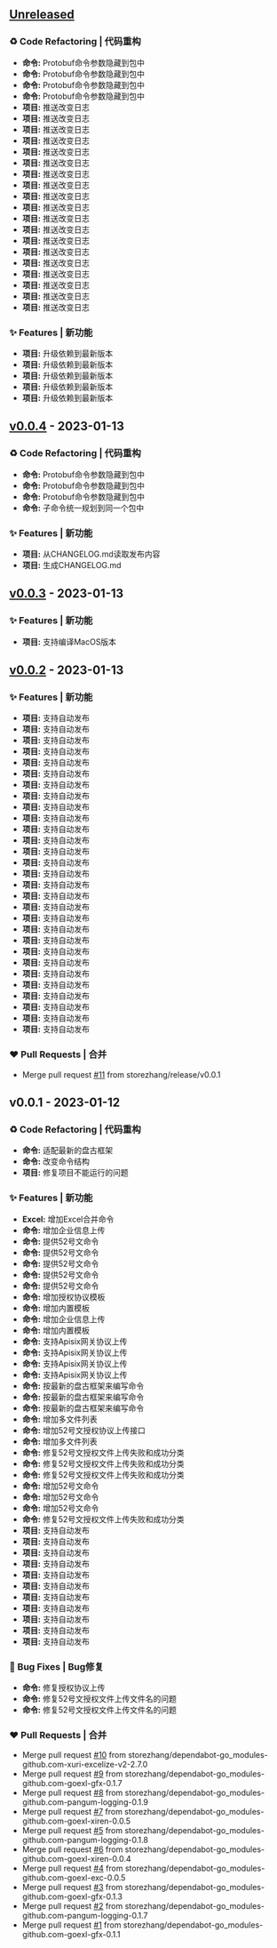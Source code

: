 <a id="unreleased"></a>
## [Unreleased]

### ♻ Code Refactoring | 代码重构
- **命令:** Protobuf命令参数隐藏到包中
- **命令:** Protobuf命令参数隐藏到包中
- **命令:** Protobuf命令参数隐藏到包中
- **命令:** Protobuf命令参数隐藏到包中
- **项目:** 推送改变日志
- **项目:** 推送改变日志
- **项目:** 推送改变日志
- **项目:** 推送改变日志
- **项目:** 推送改变日志
- **项目:** 推送改变日志
- **项目:** 推送改变日志
- **项目:** 推送改变日志
- **项目:** 推送改变日志
- **项目:** 推送改变日志
- **项目:** 推送改变日志
- **项目:** 推送改变日志
- **项目:** 推送改变日志
- **项目:** 推送改变日志
- **项目:** 推送改变日志
- **项目:** 推送改变日志
- **项目:** 推送改变日志
- **项目:** 推送改变日志
- **项目:** 推送改变日志

### ✨ Features | 新功能
- **项目:** 升级依赖到最新版本
- **项目:** 升级依赖到最新版本
- **项目:** 升级依赖到最新版本
- **项目:** 升级依赖到最新版本
- **项目:** 升级依赖到最新版本


<a id="v0.0.4"></a>
## [v0.0.4] - 2023-01-13
### ♻ Code Refactoring | 代码重构
- **命令:** Protobuf命令参数隐藏到包中
- **命令:** Protobuf命令参数隐藏到包中
- **命令:** Protobuf命令参数隐藏到包中
- **命令:** 子命令统一规划到同一个包中

### ✨ Features | 新功能
- **项目:** 从CHANGELOG.md读取发布内容
- **项目:** 生成CHANGELOG.md


<a id="v0.0.3"></a>
## [v0.0.3] - 2023-01-13
### ✨ Features | 新功能
- **项目:** 支持编译MacOS版本


<a id="v0.0.2"></a>
## [v0.0.2] - 2023-01-13
### ✨ Features | 新功能
- **项目:** 支持自动发布
- **项目:** 支持自动发布
- **项目:** 支持自动发布
- **项目:** 支持自动发布
- **项目:** 支持自动发布
- **项目:** 支持自动发布
- **项目:** 支持自动发布
- **项目:** 支持自动发布
- **项目:** 支持自动发布
- **项目:** 支持自动发布
- **项目:** 支持自动发布
- **项目:** 支持自动发布
- **项目:** 支持自动发布
- **项目:** 支持自动发布
- **项目:** 支持自动发布
- **项目:** 支持自动发布
- **项目:** 支持自动发布
- **项目:** 支持自动发布
- **项目:** 支持自动发布
- **项目:** 支持自动发布
- **项目:** 支持自动发布
- **项目:** 支持自动发布
- **项目:** 支持自动发布
- **项目:** 支持自动发布
- **项目:** 支持自动发布
- **项目:** 支持自动发布
- **项目:** 支持自动发布
- **项目:** 支持自动发布
- **项目:** 支持自动发布

### ❤ Pull Requests | 合并
- Merge pull request [#11](https://github.com/storezhang/jchu/issues/11) from storezhang/release/v0.0.1


<a id="v0.0.1"></a>
## v0.0.1 - 2023-01-12
### ♻ Code Refactoring | 代码重构
- **命令:** 适配最新的盘古框架
- **命令:** 改变命令结构
- **项目:** 修复项目不能运行的问题

### ✨ Features | 新功能
- **Excel:** 增加Excel合并命令
- **命令:** 增加企业信息上传
- **命令:** 提供52号文命令
- **命令:** 提供52号文命令
- **命令:** 提供52号文命令
- **命令:** 提供52号文命令
- **命令:** 提供52号文命令
- **命令:** 增加授权协议模板
- **命令:** 增加内置模板
- **命令:** 增加企业信息上传
- **命令:** 增加内置模板
- **命令:** 支持Apisix网关协议上传
- **命令:** 支持Apisix网关协议上传
- **命令:** 支持Apisix网关协议上传
- **命令:** 支持Apisix网关协议上传
- **命令:** 按最新的盘古框架来编写命令
- **命令:** 按最新的盘古框架来编写命令
- **命令:** 按最新的盘古框架来编写命令
- **命令:** 增加多文件列表
- **命令:** 增加52号文授权协议上传接口
- **命令:** 增加多文件列表
- **命令:** 修复52号文授权文件上传失败和成功分类
- **命令:** 修复52号文授权文件上传失败和成功分类
- **命令:** 修复52号文授权文件上传失败和成功分类
- **命令:** 增加52号文命令
- **命令:** 增加52号文命令
- **命令:** 增加52号文命令
- **命令:** 修复52号文授权文件上传失败和成功分类
- **项目:** 支持自动发布
- **项目:** 支持自动发布
- **项目:** 支持自动发布
- **项目:** 支持自动发布
- **项目:** 支持自动发布
- **项目:** 支持自动发布
- **项目:** 支持自动发布
- **项目:** 支持自动发布
- **项目:** 支持自动发布
- **项目:** 支持自动发布
- **项目:** 支持自动发布

### 🐛 Bug Fixes | Bug修复
- **命令:** 修复授权协议上传
- **命令:** 修复52号文授权文件上传文件名的问题
- **命令:** 修复52号文授权文件上传文件名的问题

### ❤ Pull Requests | 合并
- Merge pull request [#10](https://github.com/storezhang/jchu/issues/10) from storezhang/dependabot-go_modules-github.com-xuri-excelize-v2-2.7.0
- Merge pull request [#9](https://github.com/storezhang/jchu/issues/9) from storezhang/dependabot-go_modules-github.com-goexl-gfx-0.1.7
- Merge pull request [#8](https://github.com/storezhang/jchu/issues/8) from storezhang/dependabot-go_modules-github.com-pangum-logging-0.1.9
- Merge pull request [#7](https://github.com/storezhang/jchu/issues/7) from storezhang/dependabot-go_modules-github.com-goexl-xiren-0.0.5
- Merge pull request [#5](https://github.com/storezhang/jchu/issues/5) from storezhang/dependabot-go_modules-github.com-pangum-logging-0.1.8
- Merge pull request [#6](https://github.com/storezhang/jchu/issues/6) from storezhang/dependabot-go_modules-github.com-goexl-xiren-0.0.4
- Merge pull request [#4](https://github.com/storezhang/jchu/issues/4) from storezhang/dependabot-go_modules-github.com-goexl-exc-0.0.5
- Merge pull request [#3](https://github.com/storezhang/jchu/issues/3) from storezhang/dependabot-go_modules-github.com-goexl-gfx-0.1.3
- Merge pull request [#2](https://github.com/storezhang/jchu/issues/2) from storezhang/dependabot-go_modules-github.com-pangum-logging-0.1.7
- Merge pull request [#1](https://github.com/storezhang/jchu/issues/1) from storezhang/dependabot-go_modules-github.com-goexl-gfx-0.1.1


[Unreleased]: https://github.com/storezhang/jchu/compare/v0.0.4...HEAD
[v0.0.4]: https://github.com/storezhang/jchu/compare/v0.0.3...v0.0.4
[v0.0.3]: https://github.com/storezhang/jchu/compare/v0.0.2...v0.0.3
[v0.0.2]: https://github.com/storezhang/jchu/compare/v0.0.1...v0.0.2

